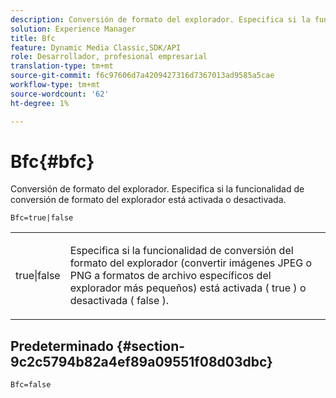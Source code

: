 ```yaml
---
description: Conversión de formato del explorador. Especifica si la funcionalidad de conversión de formato del explorador está activada o desactivada.
solution: Experience Manager
title: Bfc
feature: Dynamic Media Classic,SDK/API
role: Desarrollador, profesional empresarial
translation-type: tm+mt
source-git-commit: f6c97606d7a4209427316d7367013ad9585a5cae
workflow-type: tm+mt
source-wordcount: '62'
ht-degree: 1%

---
```



# Bfc{#bfc}

Conversión de formato del explorador. Especifica si la funcionalidad de conversión de formato del explorador está activada o desactivada.

<!--<a id="section_2768B2BEEE214676AA32F17E2A0E3343"></a>-->

`Bfc=true|false`

<table id="simpletable_998CF426296945FEA48D19E33B71A17E"> 
 <tr class="strow"> 
  <td class="stentry"> <p> <span class="codeph"> true|false  </span> </p> </td> 
  <td class="stentry"> <p>Especifica si la funcionalidad de conversión del formato del explorador (convertir imágenes JPEG o PNG a formatos de archivo específicos del explorador más pequeños) está activada ( <span class="codeph"> true </span>) o desactivada ( <span class="codeph"> false </span>). </p> </td> 
 </tr> 
</table>

## Predeterminado {#section-9c2c5794b82a4ef89a09551f08d03dbc}

`Bfc=false`
